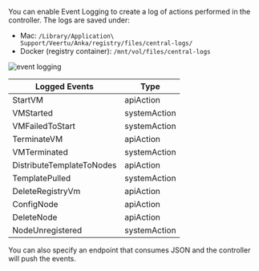 You can enable Event Logging to create a log of actions performed in the controller. The logs are saved under:

- Mac: `/Library/Application\ Support/Veertu/Anka/registry/files/central-logs/`
- Docker (registry container): `/mnt/vol/files/central-logs`

![event logging](/anka/images/using-controller/event-logging.png) 

| Logged Events | Type |
| ----- | ----- |
| StartVM | apiAction |
| VMStarted | systemAction |
| VMFailedToStart | systemAction |
| TerminateVM | apiAction |
| VMTerminated | systemAction |
| DistributeTemplateToNodes | apiAction |
| TemplatePulled | systemAction |
| DeleteRegistryVm | apiAction |
| ConfigNode | apiAction |
| DeleteNode | apiAction |
| NodeUnregistered | systemAction |

You can also specify an endpoint that consumes JSON and the controller will push the events.
